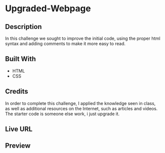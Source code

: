 # Upgraded-Webpage



<h2>Description</h2>

In this challenge we sought to improve the initial code, using the proper html syntax and adding comments to make it more easy to read. 


<h2>Built With</h2> 

- HTML
- CSS


<h2>Credits</h2>
In order to complete this challenge, I applied the knowledge seen in class, as well as additional resources on the Internet, such as articles and videos. 
The starter code is someone else work, i just upgrade it. 

<h2>Live URL</h2>


<h2>Preview</h2>
